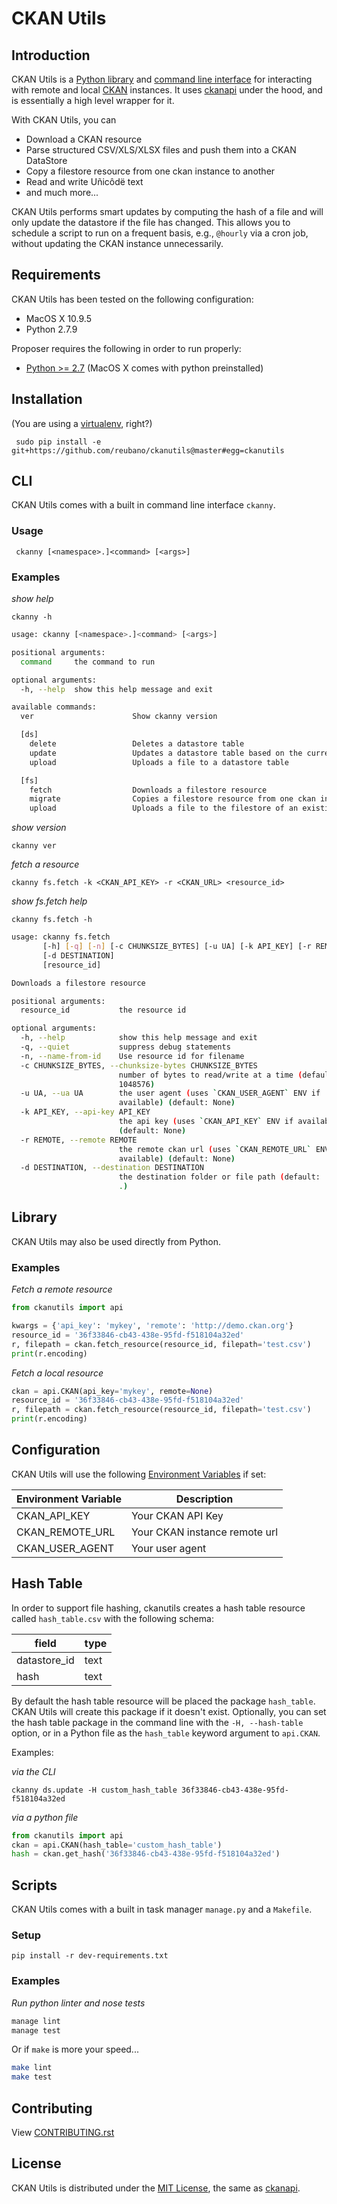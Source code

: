 # CKAN Utils

## Introduction

CKAN Utils is a [Python library](#library) and [command line interface](#cli) for interacting with remote and local [CKAN](http://ckan.org/) instances. It uses [ckanapi](https://github.com/ckan/ckanapi) under the hood, and is essentially a high level wrapper for it.

With CKAN Utils, you can

- Download a CKAN resource
- Parse structured CSV/XLS/XLSX files and push them into a CKAN DataStore
- Copy a filestore resource from one ckan instance to another
- Read and write Uñicôdë text
- and much more...

CKAN Utils performs smart updates by computing the hash of a file and will only update the datastore if the file has changed. This allows you to schedule a script to run on a frequent basis, e.g., `@hourly` via a cron job, without updating the CKAN instance unnecessarily.

## Requirements

CKAN Utils has been tested on the following configuration:

- MacOS X 10.9.5
- Python 2.7.9

Proposer requires the following in order to run properly:

- [Python >= 2.7](http://www.python.org/download) (MacOS X comes with python preinstalled)

## Installation

(You are using a [virtualenv](http://www.virtualenv.org/en/latest/index.html), right?)

     sudo pip install -e git+https://github.com/reubano/ckanutils@master#egg=ckanutils

## CLI

CKAN Utils comes with a built in command line interface `ckanny`.

### Usage

     ckanny [<namespace>.]<command> [<args>]


### Examples

*show help*

    ckanny -h

```bash
usage: ckanny [<namespace>.]<command> [<args>]

positional arguments:
  command     the command to run

optional arguments:
  -h, --help  show this help message and exit

available commands:
  ver                      Show ckanny version

  [ds]
    delete                 Deletes a datastore table
    update                 Updates a datastore table based on the current filestore resource
    upload                 Uploads a file to a datastore table

  [fs]
    fetch                  Downloads a filestore resource
    migrate                Copies a filestore resource from one ckan instance to another
    upload                 Uploads a file to the filestore of an existing resource
```

*show version*

    ckanny ver

*fetch a resource*

    ckanny fs.fetch -k <CKAN_API_KEY> -r <CKAN_URL> <resource_id>

*show fs.fetch help*

    ckanny fs.fetch -h


```bash
usage: ckanny fs.fetch
       [-h] [-q] [-n] [-c CHUNKSIZE_BYTES] [-u UA] [-k API_KEY] [-r REMOTE]
       [-d DESTINATION]
       [resource_id]

Downloads a filestore resource

positional arguments:
  resource_id           the resource id

optional arguments:
  -h, --help            show this help message and exit
  -q, --quiet           suppress debug statements
  -n, --name-from-id    Use resource id for filename
  -c CHUNKSIZE_BYTES, --chunksize-bytes CHUNKSIZE_BYTES
                        number of bytes to read/write at a time (default:
                        1048576)
  -u UA, --ua UA        the user agent (uses `CKAN_USER_AGENT` ENV if
                        available) (default: None)
  -k API_KEY, --api-key API_KEY
                        the api key (uses `CKAN_API_KEY` ENV if available)
                        (default: None)
  -r REMOTE, --remote REMOTE
                        the remote ckan url (uses `CKAN_REMOTE_URL` ENV if
                        available) (default: None)
  -d DESTINATION, --destination DESTINATION
                        the destination folder or file path (default:
                        .)
```

## Library

CKAN Utils may also be used directly from Python.

### Examples

*Fetch a remote resource*

```python
from ckanutils import api

kwargs = {'api_key': 'mykey', 'remote': 'http://demo.ckan.org'}
resource_id = '36f33846-cb43-438e-95fd-f518104a32ed'
r, filepath = ckan.fetch_resource(resource_id, filepath='test.csv')
print(r.encoding)
```

*Fetch a local resource*

```python
ckan = api.CKAN(api_key='mykey', remote=None)
resource_id = '36f33846-cb43-438e-95fd-f518104a32ed'
r, filepath = ckan.fetch_resource(resource_id, filepath='test.csv')
print(r.encoding)
```

## Configuration

CKAN Utils will use the following [Environment Variables](http://www.cyberciti.biz/faq/set-environment-variable-linux/) if set:

Environment Variable|Description
--------------------|-----------
CKAN_API_KEY|Your CKAN API Key
CKAN_REMOTE_URL|Your CKAN instance remote url
CKAN_USER_AGENT|Your user agent

## Hash Table

In order to support file hashing, ckanutils creates a hash table resource called `hash_table.csv` with the following schema:

field|type
------|----
datastore_id|text
hash|text

By default the hash table resource will be placed the package `hash_table`. CKAN Utils will create this package if it doesn't exist. Optionally, you can set the hash table package in the command line with the `-H, --hash-table` option, or in a Python file as the `hash_table` keyword argument to `api.CKAN`.

Examples:

*via the CLI*

    ckanny ds.update -H custom_hash_table 36f33846-cb43-438e-95fd-f518104a32ed

*via a python file*

```python
from ckanutils import api
ckan = api.CKAN(hash_table='custom_hash_table')
hash = ckan.get_hash('36f33846-cb43-438e-95fd-f518104a32ed')
```

## Scripts

CKAN Utils comes with a built in task manager `manage.py` and a `Makefile`.

### Setup

    pip install -r dev-requirements.txt

### Examples

*Run python linter and nose tests*

```bash
manage lint
manage test
```

Or if `make` is more your speed...

```bash
make lint
make test
```

## Contributing

View [CONTRIBUTING.rst](https://github.com/reubano/ckanutils/blob/master/CONTRIBUTING.rst)

## License

CKAN Utils is distributed under the [MIT License](http://opensource.org/licenses/MIT), the same as [ckanapi](https://github.com/ckan/ckanapi).

